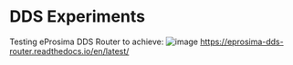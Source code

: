 # DDS Experiments
Testing eProsima DDS Router to achieve:
![image](https://github.com/user-attachments/assets/51e6cf2f-d43e-4566-8dcb-3d487b5d949a)
https://eprosima-dds-router.readthedocs.io/en/latest/
